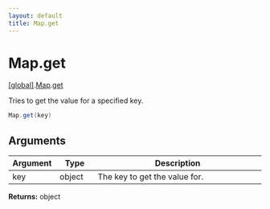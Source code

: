 ```yaml
---
layout: default
title: Map.get
---
```


# Map.get

[\[global\]]({{site.baseurl}}/docs/).[Map]({{site.baseurl}}/docs/Map/).[get]({{site.baseurl}}/docs/Map/get/)

Tries to get the value for a specified key.

```cs
Map.get(key)
```

## Arguments

<table>
  <col width="15%">
  <col width="15%">
  <thead>
    <tr>
      <th>Argument</th>
      <th>Type</th>
      <th>Description</th>
    </tr>
  </thead>
  <tbody>
    <tr>
      <td>key</td>
      <td>object</td>
      <td>The key to get the value for.</td>
    </tr>
  </tbody>
</table>

**Returns:** object
